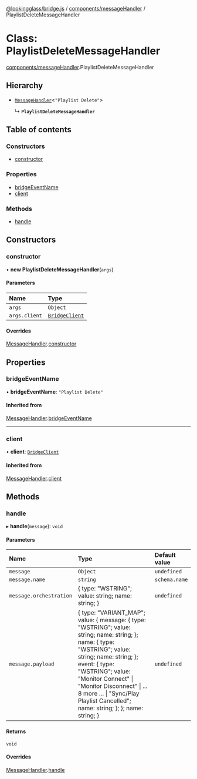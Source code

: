 [@lookingglass/bridge.js](../README.md) / [components/messageHandler](../modules/components_messageHandler.md) / PlaylistDeleteMessageHandler

# Class: PlaylistDeleteMessageHandler

[components/messageHandler](../modules/components_messageHandler.md).PlaylistDeleteMessageHandler

## Hierarchy

- [`MessageHandler`](components_messageHandler.MessageHandler.md)<``"Playlist Delete"``\>

  ↳ **`PlaylistDeleteMessageHandler`**

## Table of contents

### Constructors

- [constructor](components_messageHandler.PlaylistDeleteMessageHandler.md#constructor)

### Properties

- [bridgeEventName](components_messageHandler.PlaylistDeleteMessageHandler.md#bridgeeventname)
- [client](components_messageHandler.PlaylistDeleteMessageHandler.md#client)

### Methods

- [handle](components_messageHandler.PlaylistDeleteMessageHandler.md#handle)

## Constructors

### constructor

• **new PlaylistDeleteMessageHandler**(`args`)

#### Parameters

| Name | Type |
| :------ | :------ |
| `args` | `Object` |
| `args.client` | [`BridgeClient`](client.BridgeClient.md) |

#### Overrides

[MessageHandler](components_messageHandler.MessageHandler.md).[constructor](components_messageHandler.MessageHandler.md#constructor)

## Properties

### bridgeEventName

• **bridgeEventName**: ``"Playlist Delete"``

#### Inherited from

[MessageHandler](components_messageHandler.MessageHandler.md).[bridgeEventName](components_messageHandler.MessageHandler.md#bridgeeventname)

___

### client

• **client**: [`BridgeClient`](client.BridgeClient.md)

#### Inherited from

[MessageHandler](components_messageHandler.MessageHandler.md).[client](components_messageHandler.MessageHandler.md#client)

## Methods

### handle

▸ **handle**(`message`): `void`

#### Parameters

| Name | Type | Default value |
| :------ | :------ | :------ |
| `message` | `Object` | `undefined` |
| `message.name` | `string` | `schema.name` |
| `message.orchestration` | { type: "WSTRING"; value: string; name: string; } | `undefined` |
| `message.payload` | { type: "VARIANT\_MAP"; value: { message: { type: "WSTRING"; value: string; name: string; }; name: { type: "WSTRING"; value: string; name: string; }; event: { type: "WSTRING"; value: "Monitor Connect" \| "Monitor Disconnect" \| ... 8 more ... \| "Sync/Play Playlist Cancelled"; name: string; }; }; name: string; } | `undefined` |

#### Returns

`void`

#### Overrides

[MessageHandler](components_messageHandler.MessageHandler.md).[handle](components_messageHandler.MessageHandler.md#handle)
